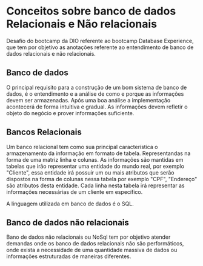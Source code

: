 # Conceitos sobre banco de dados Relacionais e Não relacionais
Desafio do bootcamp da DIO referente ao bootcamp Database Experience, que tem por objetivo as anotações referente ao entendimento de banco de dados relacionais e não relacionais. 

## Banco de dados

O principal requisito para a construção de um bom sistema de banco de dados, é o entendimento e a análise de como e porque as informações devem ser armazenadas. 
Após uma boa análise a implementação acontecerá de forma intuitiva e gradual. 
As informações devem refletir o objeto do negócio e prover informações suficiente. 

## Bancos Relacionais

Um banco relacional tem como sua principal característica o armazenamento da informação em formato de tabela.
Representandas na forma de uma matriz linha e colunas. 
As informações são mantidas em tabelas que irão representar uma entidade do mundo real, por exemplo "Cliente", essa entidade irá possuir um ou mais atributos que serão dispostos na forma de colunas nessa tabela por exemplo "CPF", "Endereço" são atributos desta entidade. Cada linha nesta tabela irá representar as informações necessárias de um cliente em específico. 

A linguagem utilizada em banco de dados é o SQL. 

## Banco de dados não relacionais

Bano de dados não relacionais ou NoSql tem por objetivo atender demandas onde os banco de dados relacionais não são performáticos, onde exista a necessidade de uma quantidade massiva de dados ou informações estruturadas de maneiras diferentes. 
